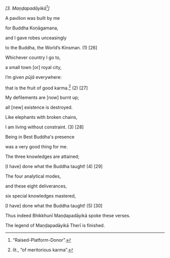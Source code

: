 *\[3. Maṇḍapadāyikā*[^1]*\]*

A pavilion was built by me

for Buddha Koṇāgamana,

and I gave robes unceasingly

to the Buddha, the World’s Kinsman. (1) \[26\]

Whichever country I go to,

a small town \[or\] royal city,

I’m given *pūjā* everywhere:

that is the fruit of good karma.[^2] (2) \[27\]

My defilements are \[now\] burnt up;

all \[new\] existence is destroyed.

Like elephants with broken chains,

I am living without constraint. (3) \[28\]

Being in Best Buddha's presence

was a very good thing for me.

The three knowledges are attained;

\[I have\] done what the Buddha taught! (4) \[29\]

The four analytical modes,

and these eight deliverances,

six special knowledges mastered,

\[I have\] done what the Buddha taught! (5) \[30\]

Thus indeed Bhikkhunī Maṇḍapadāyikā spoke these verses.

The legend of Maṇḍapadāyikā Therī is finished.

[^1]: “Raised-Platform-Donor”.

[^2]: lit., “of meritorious karma”.
